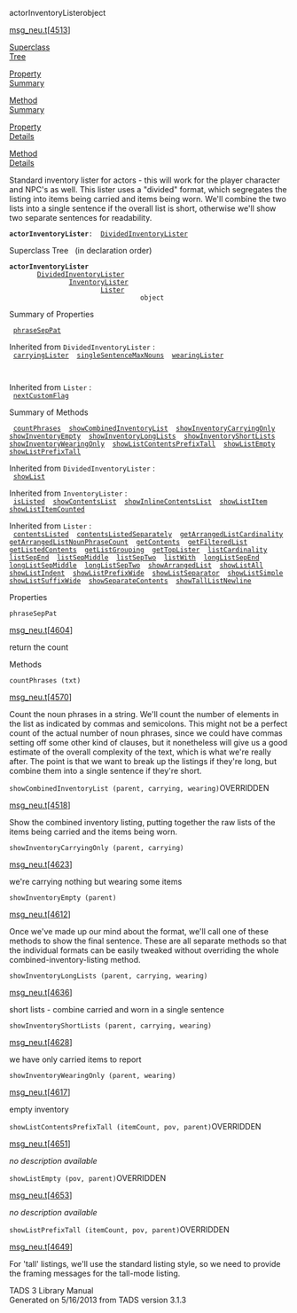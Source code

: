<span class="title">actorInventoryLister</span><span class="type">object</span>

[msg_neu.t](../file/msg_neu.t.html)\[[4513](../source/msg_neu.t.html#4513)\]

[Superclass  
Tree](#_SuperClassTree_)

[Property  
Summary](#_PropSummary_)

[Method  
Summary](#_MethodSummary_)

[Property  
Details](#_Properties_)

[Method  
Details](#_Methods_)

<div class="fdesc">

Standard inventory lister for actors - this will work for the player
character and NPC's as well. This lister uses a "divided" format, which
segregates the listing into items being carried and items being worn.
We'll combine the two lists into a single sentence if the overall list
is short, otherwise we'll show two separate sentences for readability.

**`actorInventoryLister`**` :   `[`DividedInventoryLister`](../object/DividedInventoryLister.html)

</div>

<span id="_SuperClassTree_"></span>

<div class="mjhd">

<span class="hdln">Superclass Tree</span>   (in declaration order)

</div>

**`actorInventoryLister`**  
`         `[`DividedInventoryLister`](../object/DividedInventoryLister.html)  
`                 `[`InventoryLister`](../object/InventoryLister.html)  
`                         `[`Lister`](../object/Lister.html)  
`                                 object`  
<span id="_PropSummary_"></span>

<div class="mjhd">

<span class="hdln">Summary of Properties</span>  

</div>

` `[`phraseSepPat`](#phraseSepPat)`  `

Inherited from `DividedInventoryLister` :  
` `[`carryingLister`](../object/DividedInventoryLister.html#carryingLister)`  `[`singleSentenceMaxNouns`](../object/DividedInventoryLister.html#singleSentenceMaxNouns)`  `[`wearingLister`](../object/DividedInventoryLister.html#wearingLister)`  `

` `

Inherited from `Lister` :  
` `[`nextCustomFlag`](../object/Lister.html#nextCustomFlag)`  `

<span id="_MethodSummary_"></span>

<div class="mjhd">

<span class="hdln">Summary of Methods</span>  

</div>

` `[`countPhrases`](#countPhrases)`  `[`showCombinedInventoryList`](#showCombinedInventoryList)`  `[`showInventoryCarryingOnly`](#showInventoryCarryingOnly)`  `[`showInventoryEmpty`](#showInventoryEmpty)`  `[`showInventoryLongLists`](#showInventoryLongLists)`  `[`showInventoryShortLists`](#showInventoryShortLists)`  `[`showInventoryWearingOnly`](#showInventoryWearingOnly)`  `[`showListContentsPrefixTall`](#showListContentsPrefixTall)`  `[`showListEmpty`](#showListEmpty)`  `[`showListPrefixTall`](#showListPrefixTall)`  `

Inherited from `DividedInventoryLister` :  
` `[`showList`](../object/DividedInventoryLister.html#showList)`  `

Inherited from `InventoryLister` :  
` `[`isListed`](../object/InventoryLister.html#isListed)`  `[`showContentsList`](../object/InventoryLister.html#showContentsList)`  `[`showInlineContentsList`](../object/InventoryLister.html#showInlineContentsList)`  `[`showListItem`](../object/InventoryLister.html#showListItem)`  `[`showListItemCounted`](../object/InventoryLister.html#showListItemCounted)`  `

Inherited from `Lister` :  
` `[`contentsListed`](../object/Lister.html#contentsListed)`  `[`contentsListedSeparately`](../object/Lister.html#contentsListedSeparately)`  `[`getArrangedListCardinality`](../object/Lister.html#getArrangedListCardinality)`  `[`getArrangedListNounPhraseCount`](../object/Lister.html#getArrangedListNounPhraseCount)`  `[`getContents`](../object/Lister.html#getContents)`  `[`getFilteredList`](../object/Lister.html#getFilteredList)`  `[`getListedContents`](../object/Lister.html#getListedContents)`  `[`getListGrouping`](../object/Lister.html#getListGrouping)`  `[`getTopLister`](../object/Lister.html#getTopLister)`  `[`listCardinality`](../object/Lister.html#listCardinality)`  `[`listSepEnd`](../object/Lister.html#listSepEnd)`  `[`listSepMiddle`](../object/Lister.html#listSepMiddle)`  `[`listSepTwo`](../object/Lister.html#listSepTwo)`  `[`listWith`](../object/Lister.html#listWith)`  `[`longListSepEnd`](../object/Lister.html#longListSepEnd)`  `[`longListSepMiddle`](../object/Lister.html#longListSepMiddle)`  `[`longListSepTwo`](../object/Lister.html#longListSepTwo)`  `[`showArrangedList`](../object/Lister.html#showArrangedList)`  `[`showListAll`](../object/Lister.html#showListAll)`  `[`showListIndent`](../object/Lister.html#showListIndent)`  `[`showListPrefixWide`](../object/Lister.html#showListPrefixWide)`  `[`showListSeparator`](../object/Lister.html#showListSeparator)`  `[`showListSimple`](../object/Lister.html#showListSimple)`  `[`showListSuffixWide`](../object/Lister.html#showListSuffixWide)`  `[`showSeparateContents`](../object/Lister.html#showSeparateContents)`  `[`showTallListNewline`](../object/Lister.html#showTallListNewline)`  `

<span id="_Properties_"></span>

<div class="mjhd">

<span class="hdln">Properties</span>  

</div>

<span id="phraseSepPat"></span>

`phraseSepPat`

[msg_neu.t](../file/msg_neu.t.html)\[[4604](../source/msg_neu.t.html#4604)\]

<div class="desc">

return the count

</div>

<span id="_Methods_"></span>

<div class="mjhd">

<span class="hdln">Methods</span>  

</div>

<span id="countPhrases"></span>

`countPhrases (txt)`

[msg_neu.t](../file/msg_neu.t.html)\[[4570](../source/msg_neu.t.html#4570)\]

<div class="desc">

Count the noun phrases in a string. We'll count the number of elements
in the list as indicated by commas and semicolons. This might not be a
perfect count of the actual number of noun phrases, since we could have
commas setting off some other kind of clauses, but it nonetheless will
give us a good estimate of the overall complexity of the text, which is
what we're really after. The point is that we want to break up the
listings if they're long, but combine them into a single sentence if
they're short.

</div>

<span id="showCombinedInventoryList"></span>

`showCombinedInventoryList (parent, carrying, wearing)`<span class="rem">OVERRIDDEN</span>

[msg_neu.t](../file/msg_neu.t.html)\[[4518](../source/msg_neu.t.html#4518)\]

<div class="desc">

Show the combined inventory listing, putting together the raw lists of
the items being carried and the items being worn.

</div>

<span id="showInventoryCarryingOnly"></span>

`showInventoryCarryingOnly (parent, carrying)`

[msg_neu.t](../file/msg_neu.t.html)\[[4623](../source/msg_neu.t.html#4623)\]

<div class="desc">

we're carrying nothing but wearing some items

</div>

<span id="showInventoryEmpty"></span>

`showInventoryEmpty (parent)`

[msg_neu.t](../file/msg_neu.t.html)\[[4612](../source/msg_neu.t.html#4612)\]

<div class="desc">

Once we've made up our mind about the format, we'll call one of these
methods to show the final sentence. These are all separate methods so
that the individual formats can be easily tweaked without overriding the
whole combined-inventory-listing method.

</div>

<span id="showInventoryLongLists"></span>

`showInventoryLongLists (parent, carrying, wearing)`

[msg_neu.t](../file/msg_neu.t.html)\[[4636](../source/msg_neu.t.html#4636)\]

<div class="desc">

short lists - combine carried and worn in a single sentence

</div>

<span id="showInventoryShortLists"></span>

`showInventoryShortLists (parent, carrying, wearing)`

[msg_neu.t](../file/msg_neu.t.html)\[[4628](../source/msg_neu.t.html#4628)\]

<div class="desc">

we have only carried items to report

</div>

<span id="showInventoryWearingOnly"></span>

`showInventoryWearingOnly (parent, wearing)`

[msg_neu.t](../file/msg_neu.t.html)\[[4617](../source/msg_neu.t.html#4617)\]

<div class="desc">

empty inventory

</div>

<span id="showListContentsPrefixTall"></span>

`showListContentsPrefixTall (itemCount, pov, parent)`<span class="rem">OVERRIDDEN</span>

[msg_neu.t](../file/msg_neu.t.html)\[[4651](../source/msg_neu.t.html#4651)\]

<div class="desc">

*no description available*

</div>

<span id="showListEmpty"></span>

`showListEmpty (pov, parent)`<span class="rem">OVERRIDDEN</span>

[msg_neu.t](../file/msg_neu.t.html)\[[4653](../source/msg_neu.t.html#4653)\]

<div class="desc">

*no description available*

</div>

<span id="showListPrefixTall"></span>

`showListPrefixTall (itemCount, pov, parent)`<span class="rem">OVERRIDDEN</span>

[msg_neu.t](../file/msg_neu.t.html)\[[4649](../source/msg_neu.t.html#4649)\]

<div class="desc">

For 'tall' listings, we'll use the standard listing style, so we need to
provide the framing messages for the tall-mode listing.

</div>

<div class="ftr">

TADS 3 Library Manual  
Generated on 5/16/2013 from TADS version 3.1.3

</div>
